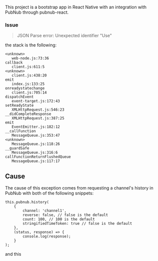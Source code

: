 This project is a bootstrap app in React Native with an integration with PubNub through pubnub-react.

### Issue

> JSON Parse error: Unexpected identifier "Use"

the stack is the following:

```
<unknown>
   web-node.js:73:36
callback
   client.js:611:5
<unknown>
   client.js:438:20
emit
   index.js:133:25
onreadystatechange
   client.js:705:14
dispatchEvent
   event-target.js:172:43
setReadyState
   XMLHttpRequest.js:546:23
__didCompleteResponse
   XMLHttpRequest.js:387:25
emit
   EventEmitter.js:182:12
__callFunction
   MessageQueue.js:353:47
<unknown>
   MessageQueue.js:118:26
__guardSafe
   MessageQueue.js:316:6
callFunctionReturnFlushedQueue
   MessageQueue.js:117:17
```

## Cause

The cause of this exception comes from requesting a channel's history in PubNub with both of the following snippets:

```
this.pubnub.history(
    {
        channel: 'channel1',
        reverse: false, // false is the default
        count: 100, // 100 is the default
        stringifiedTimeToken: true // false is the default
    },
    (status, response) => {
        console.log(response);
    }
);
```

and this

```

```